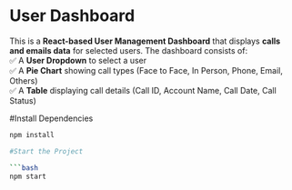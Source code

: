 # User Dashboard  
 
This is a **React-based User Management Dashboard** that displays **calls and emails data** for selected users. The dashboard consists of:  
✅ A **User Dropdown** to select a user  
✅ A **Pie Chart** showing call types (Face to Face, In Person, Phone, Email, Others)  
✅ A **Table** displaying call details (Call ID, Account Name, Call Date, Call Status)  

#Install Dependencies

```bash
npm install

#Start the Project 

```bash
npm start

